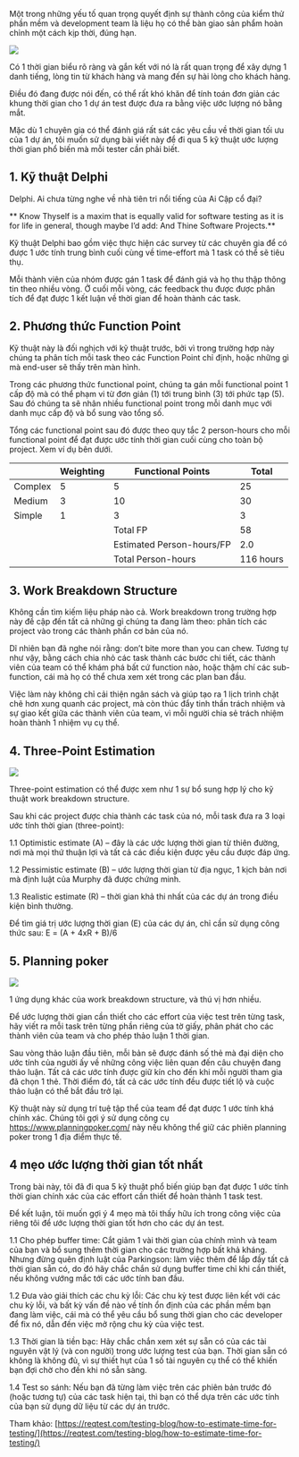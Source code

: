 Một trong những yếu tố quan trọng quyết định sự thành công của kiểm thử phần mềm và development team là liệu họ có thể bàn giao sản phẩm hoàn chỉnh một cách kịp thời, đúng hạn.

![](https://images.viblo.asia/83834225-56c0-40b1-abfb-26e0282f2179.jpg)

Có 1 thời gian biểu rõ ràng và gắn kết với nó là rất quan trọng để xây dựng 1 danh tiếng, lòng tin từ khách hàng và mang đến sự hài lòng cho khách hàng.

Điều đó đang được nói đến, có thể rất khó khăn để tính toán đơn giản các khung thời gian cho 1 dự án test được đưa ra bằng việc ước lượng nó bằng mắt.

Mặc dù 1 chuyên gia có thể đánh giá rất sát các yêu cầu về thời gian tối ưu của 1 dự án, tôi muốn sử dụng bài viết này để đi qua 5 kỹ thuật ước lượng thời gian phổ biến mà mỗi tester cần phải biết.

## 1.  Kỹ thuật Delphi

Delphi. Ai chưa từng nghe về nhà tiên tri nổi tiếng của Ai Cập cổ đại?

** Know Thyself is a maxim that is equally valid for software testing as it is for life in general, though maybe I’d add: And Thine Software Projects.**

Kỹ thuật Delphi bao gồm việc thực hiện các survey từ các chuyên gia để có được 1 ước tính trung bình cuối cùng về time-effort mà 1 task có thể sẽ tiêu thụ.

Mỗi thành viên của nhóm được gán 1 task để đánh giá và họ thu thập thông tin theo nhiều vòng. Ở cuối mỗi vòng, các feedback thu được được phân tích để đạt được 1 kết luận về thời gian để hoàn thành các task.

## 2. Phương thức Function Point

Kỹ thuật này là đối nghịch với kỹ thuật trước, bởi vì trong trường hợp này chúng ta phân tích mỗi task theo các Function Point chỉ định, hoặc những gì mà end-user sẽ thấy trên màn hình.

Trong các phương thức functional point, chúng ta gán mỗi functional point 1 cấp độ mà có thể phạm vi từ đơn giản (1) tới trung bình (3) tới phức tạp (5). Sau đó chúng ta sẽ nhân nhiều functional point trong mỗi danh mục với danh mục cấp độ và bổ sung vào tổng số.

Tổng các functional point sau đó được theo quy tắc 2 person-hours cho mỗi functional point để đạt được ước tính thời gian cuối cùng cho toàn bộ project. Xem ví dụ bên dưới.



|  | Weighting | Functional Points | Total |
| -------- | -------- | -------- | -------- |
| Complex     | 5     | 5     | 25     |
| Medium     | 3     | 10     | 30     |
| Simple     | 1     | 3     | 3     |
|      |      | Total FP     | 58     |
|      |      | Estimated Person-hours/FP     | 2.0     |
|      |      | Total Person-hours     | 116 hours     |

## 3. Work Breakdown Structure

Không cần tìm kiếm liệu pháp nào cả. Work breakdown trong trường hợp này đề cập đến tất cả những gì chúng ta đang làm theo: phân tích các project vào trong các thành phần cơ bản của nó.

Dĩ nhiên bạn đã nghe nói rằng: don’t bite more than you can chew. Tương tự như vậy, bằng cách chia nhỏ các task thành các bước chi tiết, các thành viên của team có thể khám phá bất cứ function nào, hoặc thậm chí các sub-function, cái mà họ có thể chưa xem xét trong các plan ban đầu.

Việc làm này không chỉ cải thiện ngân sách và giúp tạo ra 1 lịch trình chặt chẽ hơn xung quanh các project, mà còn thúc đẩy tinh thần trách nhiệm và sự giao kết giữa các thành viên của team, vì mỗi người chia sẻ trách nhiệm hoàn thành 1 nhiệm vụ cụ thể.

## 4. Three-Point Estimation

![](https://images.viblo.asia/2338fcc7-4634-411f-8714-bb27ad4c64f4.jpg)

Three-point estimation có thể được xem như 1 sự bổ sung hợp lý cho kỹ thuật work breakdown structure.

Sau khi các project được chia thành các task của nó, mỗi task đưa ra 3 loại ước tính thời gian (three-point):

1.1 Optimistic estimate (A) – đây là các ước lượng thời gian từ thiên đường, nơi mà mọi thứ thuận lợi và tất cả các điều kiện được yêu cầu được đáp ứng.

1.2 Pessimistic estimate (B) – ước lượng thời gian từ địa ngục, 1 kịch bản nơi mà định luật của Murphy đã được chứng minh.

1.3 Realistic estimate (R) – thời gian khả thi nhất của các dự án trong điều kiện bình thường.

Để tìm giá trị ước lượng thời gian (E) của các dự án, chỉ cần sử dụng công thức sau:
E = (A + 4xR + B)/6

## 5.  Planning poker

![](https://images.viblo.asia/683d7bbe-3947-4516-a073-95b519a70927.jpg)

1 ứng dụng khác của work breakdown structure, và thú vị hơn nhiều.

Để ước lượng thời gian cần thiết cho các effort của việc test trên từng task, hãy viết ra mỗi task trên từng phần riêng của tờ giấy, phân phát cho các thành viên của team và cho phép thảo luận 1 thời gian.

Sau vòng thảo luận đầu tiên, mỗi bản sẽ được đánh số thẻ mà đại diện cho ước tính của người ấy về những công việc liên quan đến câu chuyện đang thảo luận. Tất cả các ước tính được giữ kín cho đến khi mỗi người tham gia đã chọn 1 thẻ. Thời điểm đó, tất cả các ước tính đều được tiết lộ và cuộc thảo luận có thể bắt đầu trở lại.

Kỹ thuật này sử dụng trí tuệ tập thể của team để đạt được 1 ước tính khá chính xác. Chúng tôi gợi ý sử dụng công cụ https://www.planningpoker.com/ này nếu không thể giữ các phiên planning poker trong 1 địa điểm thực tế.

## 4 mẹo ước lượng thời gian tốt nhất

Trong bài này, tôi đã đi qua 5 kỹ thuật phổ biến giúp bạn đạt được 1 ước tính thời gian chính xác của các effort cần thiết để hoàn thành 1 task test.

Để kết luận, tôi muốn gợi ý 4 mẹo mà tôi thấy hữu ích trong công việc của riêng tôi để ước lượng thời gian tốt hơn cho các dự án test.

1.1 Cho phép buffer time: Cắt giảm 1 vài thời gian của chính mình và team của bạn và bổ sung thêm thời gian cho các trường hợp bất khả kháng. Nhưng đừng quên định luật của Parkingson: làm việc thêm để lắp đầy tất cả thời gian sẵn có, do đó hãy chắc chắn sử dụng buffer time chỉ khi cần thiết, nếu không vướng mắc tới các ước tính ban đầu.

1.2 Đưa vào giải thích các chu kỳ lỗi: Các chu kỳ test được liên kết với các chu kỳ lỗi, và bất kỳ vấn đề nào về tính ổn định của các phần mềm bạn đang làm việc, cái mà có thể yêu cầu bổ sung thời gian cho các developer để fix nó, dẫn đến việc mở rộng chu kỳ của việc test.

1.3 Thời gian là tiền bạc: Hãy chắc chắn xem xét sự sẵn có của các tài nguyên vật lý (và con người) trong ước lượng test của bạn. Thời gian sẵn có không là không đủ, vì sự thiết hụt của 1 số tài nguyên cụ thể có thể khiến bạn đợi chờ cho đến khi nó sẵn sàng.

1.4  Test so sánh: Nếu bạn đã từng làm việc trên các phiên bản trước đó (hoặc tương tự) của các task hiện tại, thì bạn có thể dựa trên các ước tính của bạn sử dụng dữ liệu từ các dự án trước.

Tham khảo: [https://reqtest.com/testing-blog/how-to-estimate-time-for-testing/](https://reqtest.com/testing-blog/how-to-estimate-time-for-testing/)